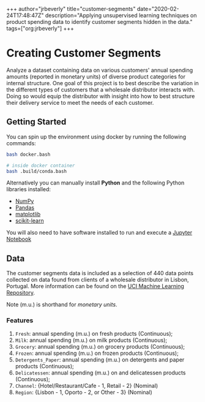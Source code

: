 +++
author="jrbeverly"
title="customer-segments"
date="2020-02-24T17:48:47Z"
description="Applying unsupervised learning techniques on product spending data to identify customer segments hidden in the data."
tags=["org:jrbeverly"]
+++

# Creating Customer Segments

Analyze a dataset containing data on various customers' annual spending amounts (reported in monetary units) of diverse product categories for internal structure. One goal of this project is to best describe the variation in the different types of customers that a wholesale distributor interacts with. Doing so would equip the distributor with insight into how to best structure their delivery service to meet the needs of each customer.

## Getting Started

You can spin up the environment using docker by running the following commands:

```bash
bash docker.bash

# inside docker container
bash .build/conda.bash
```

Alternatively you can manually install **Python** and the following Python libraries installed:

- [NumPy](http://www.numpy.org/)
- [Pandas](http://pandas.pydata.org/)
- [matplotlib](http://matplotlib.org/)
- [scikit-learn](http://scikit-learn.org/stable/)

You will also need to have software installed to run and execute a [Jupyter Notebook](http://ipython.org/notebook.html)

## Data

The customer segments data is included as a selection of 440 data points collected on data found from clients of a wholesale distributor in Lisbon, Portugal. More information can be found on the [UCI Machine Learning Repository](https://archive.ics.uci.edu/ml/datasets/Wholesale+customers).

Note (m.u.) is shorthand for *monetary units*.

### Features

1) `Fresh`: annual spending (m.u.) on fresh products (Continuous);
2) `Milk`: annual spending (m.u.) on milk products (Continuous);
3) `Grocery`: annual spending (m.u.) on grocery products (Continuous);
4) `Frozen`: annual spending (m.u.) on frozen products (Continuous);
5) `Detergents_Paper`: annual spending (m.u.) on detergents and paper products (Continuous);
6) `Delicatessen`: annual spending (m.u.) on and delicatessen products (Continuous);
7) `Channel`: {Hotel/Restaurant/Cafe - 1, Retail - 2} (Nominal)
8) `Region`: {Lisbon - 1, Oporto - 2, or Other - 3} (Nominal)
